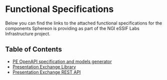 # Functional Specifications
Below you can find the links to the attached functional specifications for the components Sphereon is providing as part of the NGI eSSIF Labs Infrastructure project.


## Table of Contents

* [PE OpenAPI specification and models generator](./functional_specification_of_pe_openapi_spec_and_models_generator_component.md)
* [Presentation Exchange Library](functional_specification_of_pe_library_component.md)
* [Presentation Exchange REST API](./functional_specification_of_pe_rest_api_component.md)
